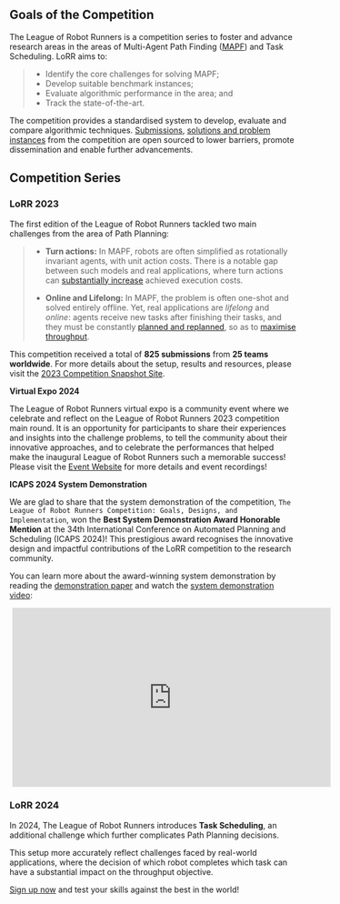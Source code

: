 ## Goals of the Competition

The League of Robot Runners is a competition series to foster and advance research areas in the areas of Multi-Agent Path Finding ([MAPF](https://mapf.info)) and Task Scheduling. LoRR aims to: 

> - Identify the core challenges for solving MAPF;
> - Develop suitable benchmark instances;
> - Evaluate algorithmic performance in the area; and
> - Track the state-of-the-art.
 
The competition provides a standardised system to develop, evaluate and compare algorithmic techniques. 
[Submissions](https://github.com/MAPF-Competition/Code-Archive), [solutions and problem instances](https://github.com/MAPF-Competition/Benchmark-Archive) from the competition are open sourced to lower barriers, promote dissemination and enable further advancements.

## Competition Series

### LoRR 2023
The first edition of the League of Robot Runners tackled two main challenges
from the area of Path Planning:

> - **Turn actions:** 
        In MAPF, robots are often simplified as rotationally invariant
        agents, with unit action costs. There is a notable gap between such 
        models and real applications, where turn actions can [substantially
        increase](https://ojs.aaai.org/index.php/SOCS/article/view/27290)
        achieved execution costs. 
>
> - **Online and Lifelong:**
        In MAPF, the problem is often one-shot and solved entirely offline.
        Yet, real applications are *lifelong* and *online*:  agents receive new
        tasks after finishing their tasks, and they must be constantly [planned
        and replanned](https://ojs.aaai.org/index.php/ICAPS/article/view/31534),
        so as to [maximise throughput](https://ojs.aaai.org/index.php/AAAI/article/view/30054).

This competition received a total of **825 submissions** from **25 teams worldwide**. For more details about the setup, results and resources, please visit the [2023 Competition Snapshot Site](https://2023.leagueofrobotrunners.org/).

**Virtual Expo 2024**

The League of Robot Runners virtual expo is a community event where we celebrate and reflect on the League of Robot Runners 2023 competition main round. It is an opportunity for participants to share their experiences and insights into the challenge problems, to tell the community about their innovative approaches, and to celebrate the performances that helped make the inaugural League of Robot Runners such a memorable success! Please visit the [Event Website](https://expo24.leagueofrobotrunners.org/) for more details and event recordings!

**ICAPS 2024 System Demonstration**

We are glad to share that the system demonstration of the competition,  `The League of Robot Runners Competition: Goals, Designs, and Implementation`, won the **Best System Demonstration Award Honorable Mention** at the 34th International Conference on Automated Planning and Scheduling (ICAPS 2024)! This prestigious award recognises the innovative design and impactful contributions of the LoRR competition to the research community.

You can learn more about the award-winning system demonstration by reading the [demonstration paper](https://openreview.net/pdf?id=mPmCnEHTvJ) and watch the [system demonstration video](https://www.youtube.com/watch?v=Y-v3h_27PXk):
<div style="text-align:center;width:100%;margin:5px;" >
<iframe width="560" height="315" src="https://www.youtube.com/embed/Y-v3h_27PXk?si=bfM_PZ13r341V3oO" title="YouTube video player" frameborder="0" allow="accelerometer; autoplay; clipboard-write; encrypted-media; gyroscope; picture-in-picture; web-share" referrerpolicy="strict-origin-when-cross-origin" allowfullscreen></iframe>
</div>


### LoRR 2024
In 2024, The League of Robot Runners introduces **Task Scheduling**, an
additional challenge which further complicates Path Planning decisions. 

This setup more accurately reflect challenges faced by real-world applications, where
the decision of which robot completes which task can have a substantial impact
on the throughput objective. 

[Sign up now](./submission) and test your skills against the best in the world!

